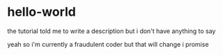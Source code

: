 # hello-world
the tutorial told me to write a description but i don't have anything to say

yeah so i'm currently a fraudulent coder but that will change i promise
